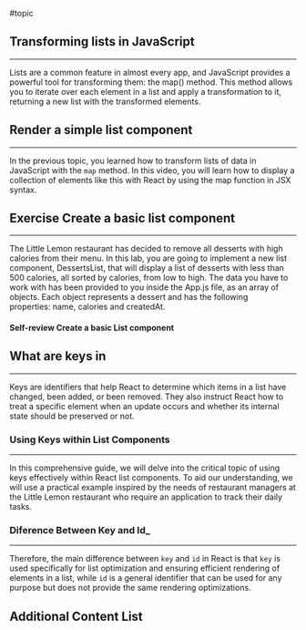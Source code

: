 #topic

## Transforming lists in JavaScript

---

Lists are a common feature in almost every app, and JavaScript provides a powerful tool for transforming them: the map()
method. This method allows you to iterate over each element in a list and apply a transformation to it, returning a new
list with the transformed elements.

## Render a simple list component

---

In the previous topic, you learned how to transform lists of data in JavaScript with the `map` method. In this video,
you will learn how to display a collection of elements like this with React by using the map function in JSX syntax.

## Exercise Create a basic list component

---

The Little Lemon restaurant has decided to remove all desserts with high calories from their menu. In this lab, you are
going to implement a new list component, DessertsList, that will display a list of desserts with less than 500 calories,
all sorted by calories, from low to high. The data you have to work with has been provided to you inside the App.js
file, as an array of objects. Each object represents a dessert and has the following
properties: name, calories and createdAt.

#### Self-review Create a basic List component

## What are keys in

---

Keys are identifiers that help React to determine which items in a list have changed, been added, or been removed. They
also instruct React how to treat a specific element when an update occurs and whether its internal state should be
preserved or not.

### Using Keys within List Components

---

In this comprehensive guide, we will delve into the critical topic of using keys effectively within React list
components. To aid our understanding, we will use a practical example inspired by the needs of restaurant managers at
the Little Lemon restaurant who require an application to track their daily tasks.

###  Diference Between Key and Id_

---

Therefore, the main difference between `key` and `id` in React is that `key` is used specifically for list optimization
and ensuring efficient rendering of elements in a list, while `id` is a general identifier that can be used for any
purpose but does not provide the same rendering optimizations.

## Additional Content List
